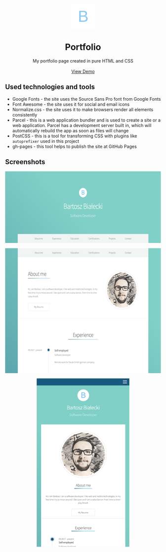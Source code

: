 <p align="center">
    <img src="assets/images/logo.svg" alt="Logo" width="80" height="80">

  <h1 align="center">Portfolio</h1>

  <p align="center">
    My portfolio page created in pure HTML and CSS
    <br />
    <br />
    <a href="https://bartoszbialecki.github.io/Portfolio/">View Demo</a>
  </p>
</p>

## Used technologies and tools
- Google Fonts - the site uses the Source Sans Pro font from Google Fonts
- Font Awesome - the site uses it for social and email icons
- Normalize.css - the site uses it to make browsers render all elements consistently
- Parcel - this is a web application bundler and is used to create a site or a web application. Parcel has a development server built in, which will automatically rebuild the app as soon as files will change
- PostCSS - this is a tool for transforming CSS with plugins like `autoprefixer` used in this project
- gh-pages - this tool helps to publish the site at GitHub Pages

## Screenshots
<p align="center">
    <img src="./github_assets/screen1.png" alt="First Screenshot" width="600" height="231">
</p>
<p align="center">
  <img src="./github_assets/screen2.png" alt="First Screenshot" width="600" height="403">
</p>
<p align="center">
  <img src="./github_assets/screen3.png" alt="First Screenshot" width="300" height="543">
</p>